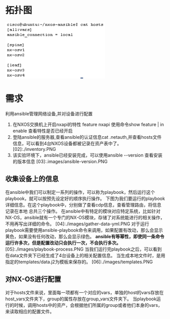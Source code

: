 # 拓扑图
[01]:.images/ansible-on-nexus-1.PNG
![name](/images/inventory.PNG)
# 需求
利用ansible管理网络设备,并对设备进行配置
1. 在NXOS交换机上开启nxapi的特性 feature nxapi
使用命令show feature | in enable 查看特性是否已经开启
2. 登陆ansible的服务器,查看ansible的认证信息cat .netauth,并查看hosts文件信息，可以看到4台NXOS设备都被记录在资产表中了。
[02]:./inventory.PNG
3. 该实验环境下，ansible已经安装完成，可以使用ansible --version 查看安装的版本信息
[03]:.images/ansible-version.PNG
## 收集设备上的信息
在ansible中我们可以制定一系列的操作，可以称为playbook，然后运行这个playbook，就可以按预先设定好的顺序执行操作。
下图为我们要运行的playbook详细信息。在这个playbook中，分别做了查看cdp信息，查看管理路由，将信息记录在本地 总共三个操作。
在ansible中有特定的模块对应特定系统，比如针对NX-OS，ansible就有一个专门的NX-OS模块，存储了对系统能进行的相关操作，不用再写出详细的命令。
[04]:./images/gather-data-yml.PNG
对于运行playbook需要使用ansible-playbook命令来调用，如果配置有改动，那么会显示黄色，如果没有任何改动，那么会显示绿色。
__ansible有等幂性，即使同一条命令运行许多次，但是配置改动只会执行一次，不会执行多次。__
[05]:./images/playbook-process.PNG
当我们运行完playbook之后，可以看到在data文件夹下已经生成了4台设备上的相关配置信息。
当生成本地文件时，是用指定的templates/data.j2为模板来保存的。
[06]:./images/templates.PNG
## 对NX-OS进行配置
[07]:./images/structure.PNG
对于hosts文件来说，里面每一项都有一个对应的vars，单独的host的vars存放在host_vars文件夹下，group的属性存放在group_vars文件夹下。
当playbook运行的时候，调用hosts中的资产，会根据他们所属的group或者他们本身的vars，来读取相应的配置文件。
